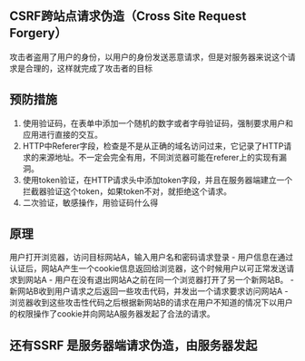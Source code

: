 ## CSRF跨站点请求伪造（Cross Site Request Forgery）
攻击者盗用了用户的身份，以用户的身份发送恶意请求，但是对服务器来说这个请求是合理的，这样就完成了攻击者的目标

## 预防措施
1. 使用验证码，在表单中添加一个随机的数字或者字母验证码，强制要求用户和应用进行直接的交互。
2. HTTP中Referer字段，检查是不是从正确的域名访问过来，它记录了HTTP请求的来源地址。不一定会完全有用，不同浏览器可能在referer上的实现有漏洞。
3. 使用token验证，在HTTP请求头中添加token字段，并且在服务器端建立一个拦截器验证这个token，如果token不对，就拒绝这个请求。
4. 二次验证，敏感操作，用验证码什么得


## 原理
用户打开浏览器，访问目标网站A，输入用户名和密码请求登录 - 用户信息在通过认证后，网站A产生一个cookie信息返回给浏览器，这个时候用户以可正常发送请求到网站A - 用户在没有退出网站A之前在同一个浏览器打开了另一个新网站B。 - 新网站B收到用户请求之后返回一些攻击代码，并发出一个请求要求访问网站A - 浏览器收到这些攻击性代码之后根据新网站B的请求在用户不知道的情况下以用户的权限操作了cookie并向网站A服务器发起了合法的请求。

## 还有SSRF 是服务器端请求伪造，由服务器发起